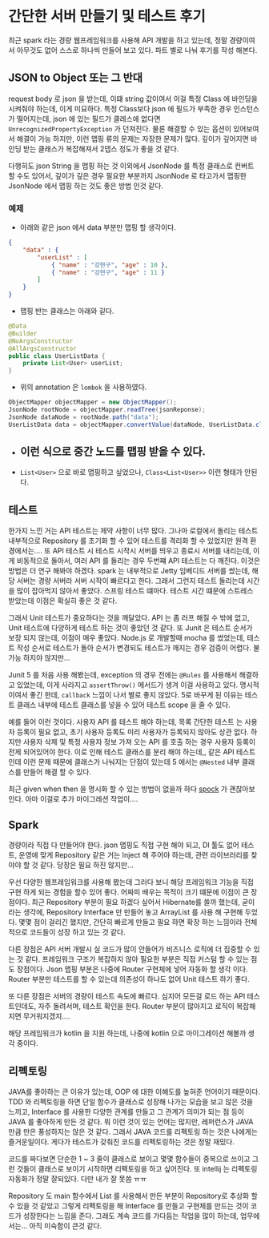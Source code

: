 # 간단한 서버 만들기 및 테스트 후기

최근 spark 라는 경량 웹프레임워크를 사용해 API 개발을 하고 있는데, 정말 경량이여서 아무것도 없어 스스로 하나씩 만들어 보고 있다. 파트 별로 나눠 후기를 작성 해본다.

## JSON to Object 또는 그 반대

request body 로 json 을 받는데, 이떄 string 값이여서 이걸 특정 Class 에 바인딩을 시켜줘야 하는데, 이게 미묘하다. 특정 Class보다 json 에 필드가 부족한 경우 인스턴스가 떨어지는데, json 에 있는 필드가 클레스에 없다면 `UnrecognizedPropertyException` 가 던져진다. 물론 해결할 수 있는 옵션이 있어보여서 해결이 가능 하지만, 이런 맵핑 류의 문제는 자장한 문제가 많다. 깊이가 깊어지면 바인딩 받는 클래스가 복잡해져서 2뎁스 정도가 좋을 것 같다.

다행히도 json String 을 맵핑 하는 것 이외에서 JsonNode 를 특정 클래스로 컨버트 할 수도 있어서, 깊이가 깊은 경우 필요한 부분까지 JsonNode 로 타고가서 맵핑한 JsonNode 에서 맵핑 하는 것도 좋은 방법 인것 같다.

### 예제

- 아래와 같은 json 에서 data 부분만 맵핑 할 생각이다.

```json
{
    "data" : {
        "userList" : [
            { "name" : "강현구", "age" : 10 },
            { "name" : "강현구", "age" : 11 }
        ]
    }
}
```

- 맵핑 반는 클래스는 아래와 깉다.

```java
@Data
@Builder
@NoArgsConstructor
@AllArgsConstructor
public class UserListData {
    private List<User> userList;
}
```

- 위의 annotation 은 `lombok` 을 사용하였다.

```java
ObjectMapper objectMapper = new ObjectMapper();
JsonNode rootNode = objectMapper.readTree(jsonReponse);
JsonNode dataNode = rootNode.path("data");
UserListData data = objectMapper.convertValue(dataNode, UserListData.class);
```

- ## 이런 식으로 중간 노드를 맵핑 받을 수 있다.

- `List<User>`  으로 바로 맵핑하고 싶었으나, `Class<List<User>>` 이런 형태가 안된다.

## 테스트

한가지 느낀 거는 API 테스트는 제약 사항이 너무 많다. 그나마 로컬에서 돌리는 테스트 내부적으로 Repository 를 초기화 할 수 있어 테스트를 격리화 할 수 있었지만 원격 환경에서는.... 또 API 테스트 시 테스트 시작시 서버를 띄우고 종료시 서버를 내리는데, 이게 비동적으로 돌아서, 여러 API 를 돌리는 경우 두번쨰 API 테스트는 다 깨진다. 이것은 방법은 더 연구 해봐야 하겠다. spark 는 내부적으로 Jetty 임베디드 서버를 썼는데, 해당 서버는 경량 서버라 서버 시작이 빠르다고 한다. 그래서 그런지 테스트 돌리는데 시간을 많이 잡아먹지 않아서 좋았다. 스프링 테스트 떄마다. 테스트 시간 떄문에 스트레스 받았는데 이점은 확실히 좋은 것 같다.

그래서 Unit 테스트가 중요하다는 것을 깨달았다. API 는 좀 러프 해질 수 밖에 없고, Unit 테스트에 다양하게 테스트 하는 것이 좋았던 것 같다. 또 Junit 은 테스트 순서가 보장 되지 않는데, 이점이 매우 좋았다. Node.js 로 개발할때 mocha 를 썼었는데, 테스트 작성 순서로 테스트가 돌아 순서가 변경되도 테스트가 깨지는 경우 검증이 어렵다. 불가능 하지야 않지만...

Junit 5 를 처음 사용 해봤는데, exception 의 경우 전에는 `@Rules` 를 사용해서 해결하고 있었는데, 이게 사라지고 `assertThrow()` 메서드가 생겨 이걸 사용하고 있다. 명시적이여서 좋긴 한데, `callback` 느낌이 나서 별로 좋지 않았다. 5로 바꾸게 된 이유는 테스트 클래스 내부에 테스트 클래스를 넣을 수 있어 테스트 scope 을 줄 수 있다. 

예를 들어 이런 것이다. 사용자 API 를 테스트 해야 하는데, 목록 간단한 테스트 는 사용자 등록이 필요 없고, 초기 사용자 등록도 미리 사용자가 등록되지 않아도 상관 없다. 하지만 사용자 삭제 및 특정 사용자 정보 가져 오는 API 를 호출 하는 경우 사용자 등록이 전제 되어있어야 한다. 이로 인해 테스트 클래스를 분리 해야 하는데,, 같은 API 테스트 인데 이런 문제 때문에 클래스가 나눠지는 단점이 있는데 5 에서는 `@Nested` 내부 클래스를 만들어 해결 할 수 있다.

최근 given when then 을 명시화 할 수 있는 방법이 없을까 하다 [spock](http://spockframework.org/) 가 괜찮아보인다. 아마 이걸로 추가 마이그레션 작업이....



## Spark

경량이라 직접 다 만들어야 한다. json 맵핑도 직접 구현 해야 되고, DI 툴도 없어 테스트, 운영에 맞게 Repository 같은 거는 Inject 해 주어야 하는데, 관련 라이브러리를 찾야야 할 것 같다. 당장은 필요 하진 않지만...

우선 다양한 웹프레임워크를 사용해 봤는데 그러다 보니 해당 프레임워크 기능을 직접 구현 하게 되는 경험을 할수 있어 좋다. 어짜피 배우는 목적이 크기 떄문에 이점이 큰 장점이다. 최근 Repository 부분이 필요 하겠다 싶어서 Hibernate를 쓸까 했는데, 굳이 라는 생각에, Repository Interface 만 만들어 놓고 ArrayList 를 사용 해 구현해 두었다. 몇몇 점이 걸리긴 했지만, 간단히 빠르게 만들고 필요 하면 확장 하는 느낌이라 전체적으로 코드들이 성장 하고 있는 것 같다. 

다른 장점은 API 서버 개발시 실 코드가 많이 안들어가 비즈니스 로직에 더 집중할 수 있는 것 같다. 프레임워크 구조가 복잡하지 않아 필요한 부분은 직접 커스텀 할 수 있는 점도 장점이다. Json 맵핑 부분은 나중에 Router 구현체에 넣어 자동화 할 생각 이다. Router 부분만 테스트를 할 수 있는데 의존성이 하나도 없어 Unit 테스트 하기 좋다.

또 다른 장점은 서버의 경량이 테스트 속도에 빠르다. 심지어 모든걸 로드 하는 API 테스트인데도, 자주 돌려서며, 테스트 확인을 한다. Router 부분이 많아지고 로직이 복잡해지면 무거워지겠지....

해당 프레임워크가 kotlin 을 지원 하는데, 나중에 kotlin 으로 마이그레이션 해볼까 생각 중이다.



## 리펙토링

JAVA를 좋아하는 큰 이유가 있는데, OOP 에 대한 이해도를 높혀준 언어이기 때문이다. TDD 와 리펙토링을 하면 단일 함수가 클래스로 성장해 나가는 모습을 보고 않은 것을 느끼고, Interface 를 사용한 다양한 관계를 만들고 그 관계가 의미가 되는 점 등이 JAVA 를 좋아하게 만든 것 같다. 뭐 이런 것이 있는 언어는 많지만, 레퍼런스가 JAVA 만큼 만은 풍성하지는 않은 것 같다. 그래서 JAVA 코드를 리펙토링 하는 것은 나에게는 즐거운일이다. 게다가 테스트가 갖춰진 코드를 리펙토링하는 것은 정말 재밌다. 

코드를 짜다보면 단순한 1 ~ 3 줄이 클래스로 보이고 몇몇 함수들이 중복으로 쓰이고 그런 것들이 클래스로 보이기 시작하면 리펙토링을 하고 싶어진다. 또 intellij 는 리펙토링 자동화가 정말 잘되있다. 다만 내가 잘 못씀 ㅠㅠ

Repository 도 main 함수에서 List 를 사용해서 만든 부분이 Repository로 추상화 할 수 있을 것 같았고 그렇게 리펙토링을 해 Interface  를 만들고 구현체를 만드는 것이 코드가 성장한다는 느낌을 준다. 그래도 계속 코드를 가다듬는 작업을 많이 하는데, 업무에서는... 아직 미숙함이 큰것 같다.



